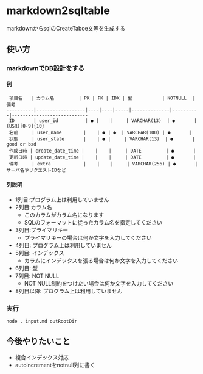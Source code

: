 # markdown2sqltable
markdownからsqlのCreateTaboe文等を生成する

## 使い方
### markdownでDB設計をする
#### 例
```
 項目名   | カラム名         | PK | FK | IDX | 型           | NOTNULL  | 備考
----------|------------------|----|----|-----|--------------|----------|----------------------------
 ID       | user_id          | ● |    |     | VARCHAR(13)  | ●       | (USR)[0-9]{10}             
 名前     | user_name        |    | ● | ●  | VARCHAR(100) | ●       |                            
 状態     | user_state       |    | ● |     | VARCHAR(13)  | ●       | good or bad                
 作成日時 | create_date_time |    |    |     | DATE         | ●       |                            
 更新日時 | update_date_time |    |    |     | DATE         | ●       |                            
 備考     | extra            |    |    |     | VARCHAR(256) | ●       | サーバ名やリクエストIDなど 
```

#### 列説明
- 1列目:プログラム上は利用していません
- 2列目:カラム名
  - このカラムがカラム名になります
  - SQLのフォーマットに従ったカラム名を指定してください
- 3列目:プライマリキー
  - プライマリキーの場合は何か文字を入力してください
- 4列目: プログラム上は利用していません
- 5列目: インデックス
  - カラムにインデックスを張る場合は何か文字を入力してください
- 6列目: 型
- 7列目: NOT NULL
  - NOT NULL制約をつけたい場合は何か文字を入力してください
- 8列目以降: プログラム上は利用していません

### 実行
```
node . input.md outRootDir
```

## 今後やりたいこと
- 複合インデックス対応
- autoincrementをnotnull列に書く